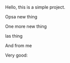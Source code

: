 Hello, this is a simple project.

Opsa new thing

One more new thing

las thing

And from me

Very good:
